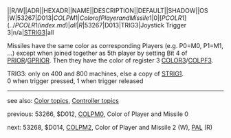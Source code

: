 ||R/W||ADR||HEXADR||NAME||DESCRIPTION||DEFAULT||SHADOW||OS  
|W|53267|$D013|COLPM1|Color of Player and Missile 1|0|[PCOLR1](../PCOLR1/index.md)|all  
|R|53267|$D013|TRIG3|Joystick Trigger 3|n/a|[STRIG3](../STRIG3/index.md)|all  
  
Missiles have the same color as corresponding Players (e.g. P0=M0, P1=M1, ...) except when joined together as 5th player by setting Bit 4 of [PRIOR](../PRIOR/index.md)/[GPRIOR](../GPRIOR/index.md). Then they have the color of register 3 [COLOR3](../COLOR3/index.md)/[COLPF3](../COLPF3/index.md).  
  
TRIG3: only on 400 and 800 machines, else a copy of [STRIG1](../STRIG1/index.md).  
0 when trigger pressed, 1 when trigger released  
  
---
see also: [Color topics](../Color_topics/index.md), [Controller topics](../Controller_topics/index.md)  
  
previous: 53266, $D012, [COLPM0](../COLPM0/index.md), Color of Player and Missile 0  
  
next: 53268, $D014, [COLPM2](../COLPM2/index.md), Color of Player and Missile 2 (W), [PAL](../PAL/index.md) (R)  
